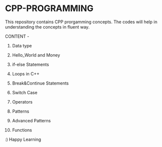 # CPP-PROGRAMMING

This repository contains CPP prorgamming concepts. The codes will help in understanding the concepts in fluent way.

CONTENT - 

1)  Data type

2)  Hello_World and Money

3)  if-else Statements

4)  Loops in C++

5)  Break&Continue Statements

6)  Switch Case

7)  Operators

8)  Patterns

9)  Advanced Patterns

10) Functions


:)  Happy Learning
